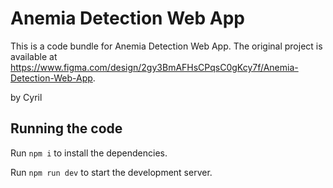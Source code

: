 
  # Anemia Detection Web App

  This is a code bundle for Anemia Detection Web App. The original project is available at https://www.figma.com/design/2gy3BmAFHsCPqsC0gKcy7f/Anemia-Detection-Web-App.


  by Cyril
  
  ## Running the code

  Run `npm i` to install the dependencies.

  Run `npm run dev` to start the development server.
  